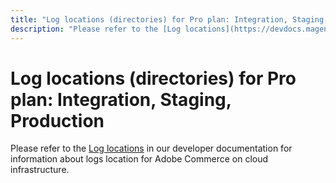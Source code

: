 ```yaml
---
title: "Log locations (directories) for Pro plan: Integration, Staging, Production"
description: "Please refer to the [Log locations](https://devdocs.magento.com/guides/v2.2/cloud/project/log-locations.html) in our developer documentation for information about logs location for Adobe Commerce on cloud infrastructure."
---
```


# Log locations (directories) for Pro plan: Integration, Staging, Production

Please refer to the [Log locations](https://devdocs.magento.com/guides/v2.2/cloud/project/log-locations.html) in our developer documentation for information about logs location for Adobe Commerce on cloud infrastructure. 
